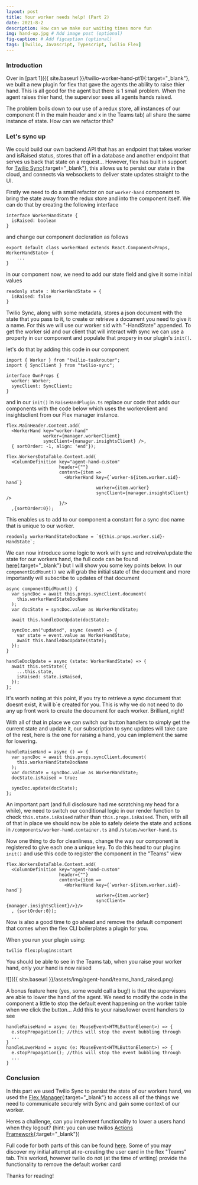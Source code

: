 ```yaml
---
layout: post
title: Your worker needs help! (Part 2)
date: 2021-8-2
description: How can we make our waiting times more fun
img: hand-up.jpg # Add image post (optional)
fig-caption: # Add figcaption (optional)
tags: [Twilio, Javascript, Typescript, Twilio Flex]
---
```


### Introduction
Over in [part 1]({{ site.baseurl }}/twilio-worker-hand-pt1){:target="_blank"}, we built a new plugin for flex that gave the agents the ability to raise thier hand. This is all good for the agent but there is 1 small problem. When the agent raises thier hand, the supervisor sees all agents hands raised.

The problem boils down to our use of a redux store, all instances of our component (1 in the main header and x in the Teams tab) all share the same instance of state. How can we refactor this?

### Let's sync up
We could build our own backend API that has an endpoint that takes worker and isRaised status, stores that off in a database and another endpoint that serves us back that state on a request... However, flex has built in support for [Twilio Sync](https://www.twilio.com/sync){:target="_blank"}, this allows us to persist our state in the cloud, and connects via websockets to deliver state updates straight to the UI. 

Firstly we need to do a small refactor on our `worker-hand` component to bring the state away from the redux store and into the component itself. We can do that by creating the following interface
```
interface WorkerHandState {
  isRaised: boolean
}
```
and change our component decleration as follows
```
export default class workerHand extends React.Component<Props, WorkerHandState> {
    ...
}
```
in our component now, we need to add our state field and give it some initial values
```
readonly state : WorkerHandState = {
  isRaised: false
}
```

Twilio Sync, along with some metadata, stores a json document with the state that you pass to it, to create or retrieve a document you need to give it a name. For this we will use our worker sid with "-HandState" appended. To get the worker sid and our client that will interact with sync we can use a property in our component and populate that propery in our plugin's `init()`.

let's do that by adding this code in our component
```
import { Worker } from "twilio-taskrouter";
import { SyncClient } from "twilio-sync";

interface OwnProps {
  worker: Worker;
  syncClient: SyncClient;
}
```
and in our `init()` in `RaiseHandPlugin.ts` replace our code that adds our components with the code below which uses the workerclient and insightsclient from our Flex manager instance.
```
flex.MainHeader.Content.add(
  <WorkerHand key="worker-hand" 
              worker={manager.workerClient} 
              syncClient={manager.insightsClient} />, 
  { sortOrder: -1, align: 'end'});

flex.WorkersDataTable.Content.add(
  <ColumnDefinition key="agent-hand-custom" 
                    header={""} 
                    content={item => 
                      <WorkerHand key={`worker-${item.worker.sid}-hand`} 
                                  worker={item.worker} 
                                  syncClient={manager.insightsClient} />
                    }/>
  ,{sortOrder:0});
```
This enables us to add to our component a constant for a sync doc name that is unique to our worker.
```
readonly workerHandStateDocName = `${this.props.worker.sid}-HandState`;
```
We can now introduce some logic to work with sync and retreive/update the state for our workers hand, the full code can be found [here](https://github.com/jords1987/plugin-raise-hand/blob/main/src/components/worker-hand/worker-hand.tsx){:target="_blank"} but I will show you some key points below.
In our `componentDidMount()` we will grab the initial state of the document and more importantly will subscribe to updates of that document
```
async componentDidMount() {
  var syncDoc = await this.props.syncClient.document(
    this.workerHandStateDocName
  );
  var docState = syncDoc.value as WorkerHandState;

  await this.handleDocUpdate(docState);

  syncDoc.on("updated", async (event) => {
    var state = event.value as WorkerHandState;
    await this.handleDocUpdate(state);
  });
}

handleDocUpdate = async (state: WorkerHandState) => {
  await this.setState({
    ...this.state,
    isRaised: state.isRaised,
  });
};
```
It's worth noting at this point, if you try to retrieve a sync document that doesnt exist, it will b`e created for you. This is why we do not need to do any up front work to create the document for each worker. Brilliant, right!

With all of that in place we can switch our button handlers to simply get the current state and update it, our subscription to sync updates will take care of the rest, here is the one for raising a hand, you can implement the same for lowering.
```
handleRaiseHand = async () => {
  var syncDoc = await this.props.syncClient.document(
    this.workerHandStateDocName
  );
  var docState = syncDoc.value as WorkerHandState;
  docState.isRaised = true;
  
  syncDoc.update(docState);
};
```
An important part (and full disclosure had me scratching my head for a while), we need to switch our conditional logic in our render function to check `this.state.isRaised` rather than `this.props.isRaised`.
Then, with all of that in place we should now be able to safely delete the state and actions in `/components/worker-hand.container.ts` and `/states/worker-hand.ts`

Now one thing to do for cleanliness, change the way our component is registered to give each one a unique key. To do this head to our plugins `init()` and use this code to register the component in the "Teams" view
```
flex.WorkersDataTable.Content.add(
  <ColumnDefinition key="agent-hand-custom" 
                    header={""} 
                    content={item => 
                      <WorkerHand key={`worker-${item.worker.sid}-hand`} 
                                  worker={item.worker} 
                                  syncClient={manager.insightsClient}/>}/>
  , {sortOrder:0});
```

Now is also a good time to go ahead and remove the default component that comes when the flex CLI boilerplates a plugin for you.

When you run your plugin using:
```
twilio flex:plugins:start
```

You should be able to see in the Teams tab, when you raise your worker hand, only your hand is now raised

![]({{ site.baseurl }}/assets/img/agent-hand/teams_hand_raised.png)

A bonus feature here (yes, some would call a bug!) is that the supervisors are able to lower the hand of the agent. We need to modify the code in the component a little to stop the default event happening on the worker table when we click the button... Add this to your raise/lower event handlers to see
```
handleRaiseHand = async (e: MouseEvent<HTMLButtonElement>) => {
  e.stopPropagation(); //this will stop the event bubbling through
  ...
}
handleLowerHand = async (e: MouseEvent<HTMLButtonElement>) => {
  e.stopPropagation(); //this will stop the event bubbling through
  ...
}
``` 

### Conclusion
In this part we used Twilio Sync to persist the state of our workers hand, we used the [Flex Manager](https://www.twilio.com/docs/flex/developer/ui/manager){:target="_blank"} to access all of the things we need to communicate securely with Sync and gain some context of our worker.

Heres a challenge, can you implement functionality to lower a users hand when they logout? (hint: you can use twilios [Actions Framework](https://assets.flex.twilio.com/docs/releases/flex-ui/1.27.0/Actions.html){:target="_blank"})

Full code for both parts of this can be found [here](https://github.com/jords1987/plugin-raise-hand). Some of you may discover my initial attempt at re-creating the user card in the flex "Teams" tab. This worked, however twilio do not (at the time of writing) provide the functionality to remove the default worker card

Thanks for reading!